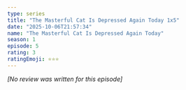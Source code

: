 ```yaml
---
type: series
title: "The Masterful Cat Is Depressed Again Today 1x5"
date: "2025-10-06T21:57:34"
name: "The Masterful Cat Is Depressed Again Today"
season: 1
episode: 5
rating: 3
ratingEmoji: ⭐️⭐️⭐️
---
```


*[No review was written for this episode]*
